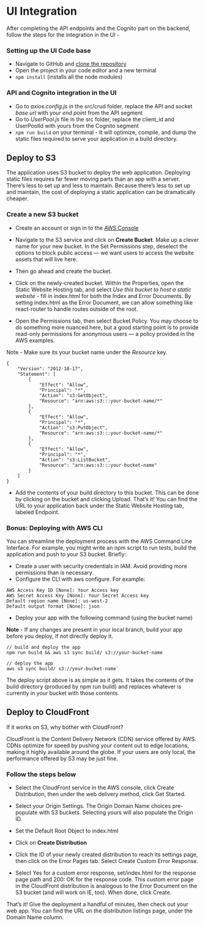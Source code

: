# UI Integration

After completing the API endpoints and the Cognito part on the backend, follow the steps for the integration in the UI - 

### Setting up the UI Code base
- Navigate to GitHub and [clone the repository](https://github.com/rashmisubhash/fooed-delivery-app) 
- Open the project in your code editor and a new terminal
- `npm install` (installs all the node modules)

### API and Cognito integration in the UI

- Go to *axios.config.js* in the src/crud folder, replace the API and socket *base url* with your *end point* from the API segment
- Go to *UserPool.js* file in the src folder, replace the client_id and UserPoolId with yours from the Cognito segment
- `npm run build` on your terminal - It will optimize, compile, and dump the static files required to serve your application in a build directory. 

## Deploy to S3

The application uses S3 bucket to deploy the web application. Deploying static files requires far fewer moving parts than an app with a server. There’s less to set up and less to maintain. Because there’s less to set up and maintain, the cost of deploying a static application can be dramatically cheaper.

### Create a new S3 bucket

- Create an account or sign in to the [AWS Console](https://aws.amazon.com/)
- Navigate to the S3 service and click on __Create Bucket__. Make up a clever name for your new bucket. In the Set Permissions step, deselect the options to block public access — we want users to access the website assets that will live here.

- Then go ahead and create the bucket.
- Click on the newly-created bucket. Within the Properties, open the Static Website Hosting tab, and select *Use this bucket to host a static website* - fill in index.html for both the Index and Error Documents. By setting index.html as the Error Document, we can allow something like react-router to handle routes outside of the root.

- Open the Permissions tab, then select Bucket Policy. You may choose to do something more nuanced here, but a good starting point is to provide read-only permissions for anonymous users — a policy provided in the AWS examples. 

Note - Make sure its your bucket name under the *Resource* key.

```
{
    "Version": "2012-10-17",
    "Statement": [
        {
            "Effect": "Allow",
            "Principal": "*",
            "Action": "s3:GetObject",
            "Resource": "arn:aws:s3:::your-bucket-name/*"
        },
        {
            "Effect": "Allow",
            "Principal": "*",
            "Action": "s3:PutObject",
            "Resource": "arn:aws:s3:::your-bucket-name/*"
        },
        {
            "Effect": "Allow",
            "Principal": "*",
            "Action": "s3:ListBucket",
            "Resource": "arn:aws:s3:::your-bucket-name"
        }
    ]
}
```

- Add the contents of your build directory to this bucket. This can be done by clicking on the bucket and clicking Upload. That’s it! You can find the URL to your application back under the Static Website Hosting tab, labeled Endpoint.

### Bonus: Deploying with AWS CLI

You can streamline the deployment process with the AWS Command Line Interface. For example, you might write an npm script to run tests, build the application and push to your S3 bucket. Briefly:

- Create a user with security credentials in IAM. Avoid providing more permissions than is necessary.
- Configure the CLI with aws configure. For example:

```
AWS Access Key ID [None]: Your Access key
AWS Secret Access Key [None]: Your Secret Access key
Default region name [None]: us-west-2
Default output format [None]: json
```

- Deploy your app with the following command (using the bucket name)

__Note__ - If any changes are present in your local branch, build your app before you deploy, if not directly deploy it. 

```
// build and deploy the app
npm run build && aws s3 sync build/ s3://your-bucket-name

// deploy the app
aws s3 sync build/ s3://your-bucket-name`
```

The deploy script above is as simple as it gets. It takes the contents of the build directory (produced by npm run build) and replaces whatever is currently in your bucket with those contents.

## Deploy to CloudFront

If it works on S3, why bother with CloudFront?

CloudFront is the Content Delivery Network (CDN) service offered by AWS. CDNs optimize for speed by pushing your content out to edge locations, making it highly available around the globe. If your users are only local, the performance offered by S3 may be just fine.

### Follow the steps below

- Select the CloudFront service in the AWS console, click Create Distribution, then under the web delivery method, click Get Started.

- Select your Origin Settings. The Origin Domain Name choices pre-populate with S3 buckets. Selecting yours will also populate the Origin ID.

- Set the Default Root Object to index.html

- Click on __Create Distribution__

- Click the ID of your newly created distribution to reach its settings page, then click on the Error Pages tab. Select Create Custom Error Response.
- Select Yes for a custom error response, set/index.html for the response page path and 200: OK for the response code. This custom error page in the CloudFront distribution is analogous to the Error Document on the S3 bucket (and will work on IE, too). When done, click Create.

That’s it! Give the deployment a handful of minutes, then check out your web app. You can find the URL on the distribution listings page, under the Domain Name column.
